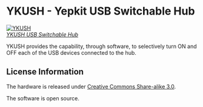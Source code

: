 YKUSH - Yepkit USB Switchable Hub
=================================

[![YKUSH](https://www.yepkit.com/bundles/yepkitstore/images/products/ykush/YKUSH_img.png)  
*YKUSH USB Switchable Hub*](https://www.yepkit.com/products/ykush)


YKUSH provides the capability, through software, to selectively turn ON and OFF each of the USB devices connected to the hub.


License Information
-------------------

The hardware is released under [Creative Commons Share-alike 3.0](http://creativecommons.org/licenses/by-sa/3.0/).

The software is open source.
